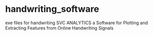 # handwriting_software
exe files for handwriting
SVC ANALYTICS a Software for Plotting and Extracting Features from Online Handwriting Signals
